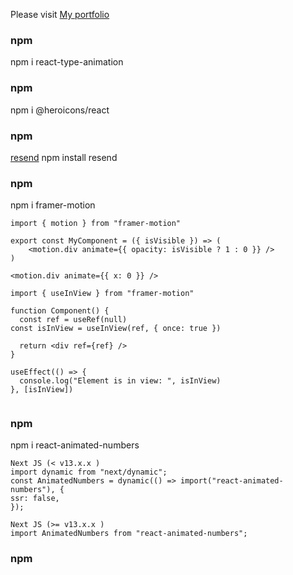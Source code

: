 Please visit [My portfolio](https://purplecat-portfolio.vercel.app/)

### npm

npm i react-type-animation

### npm

npm i @heroicons/react

### npm

[resend](https://resend.com)
npm install resend

### npm

npm i framer-motion

```
import { motion } from "framer-motion"

export const MyComponent = ({ isVisible }) => (
    <motion.div animate={{ opacity: isVisible ? 1 : 0 }} />
)

<motion.div animate={{ x: 0 }} />
```

```
import { useInView } from "framer-motion"

function Component() {
  const ref = useRef(null)
const isInView = useInView(ref, { once: true })

  return <div ref={ref} />
}

useEffect(() => {
  console.log("Element is in view: ", isInView)
}, [isInView])


```

### npm

npm i react-animated-numbers

```
Next JS (< v13.x.x )
import dynamic from "next/dynamic";
const AnimatedNumbers = dynamic(() => import("react-animated-numbers"), {
ssr: false,
});

Next JS (>= v13.x.x )
import AnimatedNumbers from "react-animated-numbers";
```

### npm

